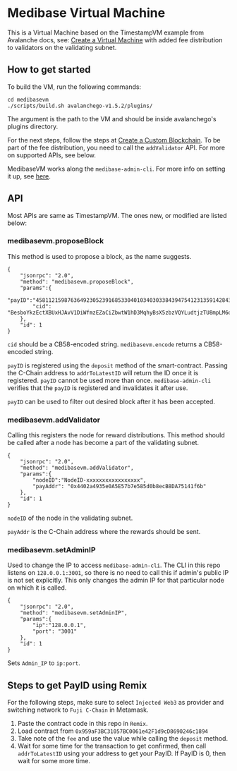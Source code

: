 # Medibase Virtual Machine

This is a Virtual Machine based on the TimestampVM example from Avalanche docs, see: [Create a Virtual Machine](https://docs.avax.network/build/tutorials/platform/create-a-virtual-machine-vm) with added fee distribution to validators on the validating subnet. 

## How to get started
To build the VM, run the following commands:
```
cd medibasevm
./scripts/build.sh avalanchego-v1.5.2/plugins/
```
The argument is the path to the VM and should be inside avalanchego's plugins directory.

For the next steps, follow the steps at [Create a Custom Blockchain](https://docs.avax.network/build/tutorials/platform/create-custom-blockchain). To be part of the fee distribution, you need to call the `addValidator` API. For more on supported APIs, see below.

MedibaseVM works along the `medibase-admin-cli`. For more info on setting it up, see [here](https://github.com/encKrish/Medibase/blob/master/medibase-admin-cli/README.md). 

## API
Most APIs are same as TimestampVM. The ones new, or modified are listed below:
### medibasevm.proposeBlock
This method is used to propose a block, as the name suggests.
```
{
    "jsonrpc": "2.0",
    "method": "medibasevm.proposeBlock",
    "params":{
        "payID":"45811215987636492305239168533040103403033843947541231359142843447755395066473",
        "cid": "BesboYkzEctXBUxHJAvV1DiWfmzEZaCiZbwtW1hD3MqhyBsX5zbzVQYLudtjzTU8mpLM6qDJDDcH4aUyT5JEQ4zLbC5i2"
    },
    "id": 1
}
```

`cid` should be a CB58-encoded string. `medibasevm.encode` returns a CB58-encoded string. 

`payID` is registered using the `deposit` method of the smart-contract. Passing the C-Chain address to `addrToLatestID` will return the ID once it is registered. `payID` cannot be used more than once. `medibase-admin-cli` verifies that the `payID` is registered and invalidates it after use.

`payID` can be used to filter out desired block after it has been accepted.

### medibasevm.addValidator
Calling this registers the node for reward distributions. This method should be called after a node has become a part of the validating subnet.
```
{
    "jsonrpc": "2.0",
    "method": "medibasevm.addValidator",
    "params":{
        "nodeID":"NodeID-xxxxxxxxxxxxxxxxx",
        "payAddr": "0x4402a4935e0A5E57b7e585d0b8ecB8DA75141f6b"
    },
    "id": 1
}
```

`nodeID` of the node in the validating subnet.

`payAddr` is the C-Chain address where the rewards should be sent.

### medibasevm.setAdminIP
Used to change the IP to access `medibase-admin-cli`. The CLI in this repo listens on `128.0.0.1:3001`, so there is no need to call this if admin's public IP is not set explicitly. This only changes the admin IP for that particular node on which it is called.
```
{
    "jsonrpc": "2.0",
    "method": "medibasevm.setAdminIP",
    "params":{
        "ip":"128.0.0.1",
        "port": "3001"
    },
    "id": 1
}
```
Sets `Admin_IP` to `ip:port`.

## Steps to get PayID using Remix
For the following steps, make sure to select `Injected Web3` as provider and switching network to `Fuji C-Chain` in Metamask.
1. Paste the contract code in this repo in `Remix`.
2. Load contract from `0x959aF3BC31057BC0061e42F1d9cD8690246c1894`
3. Take note of the `fee` and use the value while calling the `deposit` method.
4. Wait for some time for the transaction to get confirmed, then call `addrToLatestID` using your address to get your PayID. If PayID is 0, then wait for some more time.
